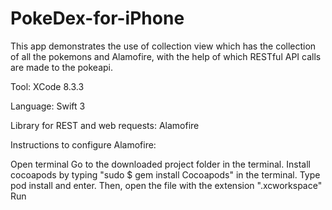 # PokeDex-for-iPhone
This app demonstrates the use of collection view which has the collection of all the pokemons and Alamofire, with the help of which RESTful API calls are made to the pokeapi.

Tool: XCode 8.3.3

Language: Swift 3

Library for REST and web requests: Alamofire

Instructions to configure Alamofire:

Open terminal
Go to the downloaded project folder in the terminal.
Install cocoapods by typing "sudo $ gem install Cocoapods" in the terminal.
Type pod install and enter.
Then, open the file with the extension ".xcworkspace"
Run
